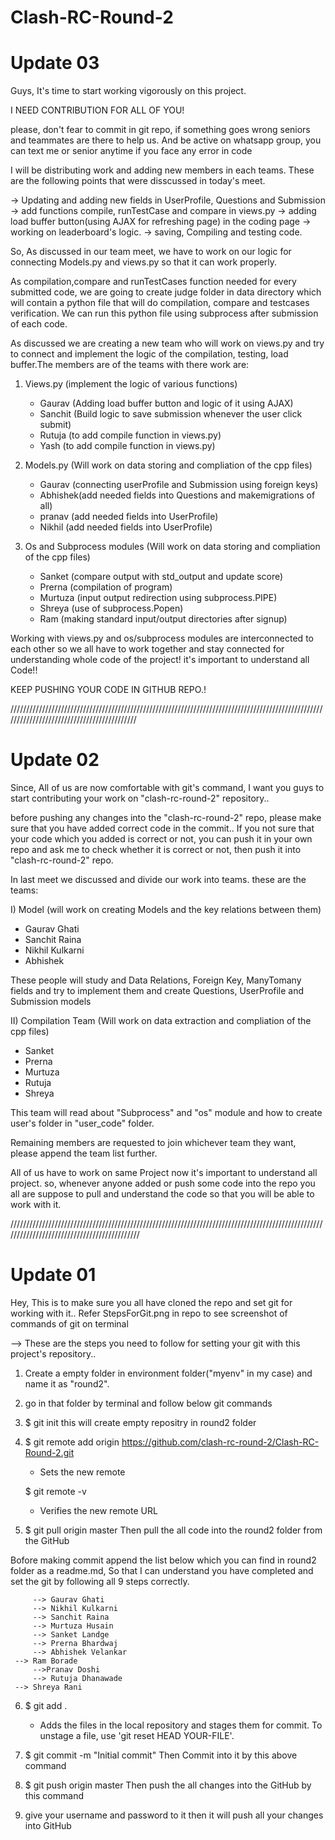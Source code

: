 # Clash-RC-Round-2

# Update 03

Guys, It's time to start working vigorously on this project.

I NEED CONTRIBUTION FOR ALL OF YOU!

please, don't fear to commit in git repo, if something goes wrong seniors and teammates are there to help us. And be active on whatsapp group, you can text me or senior anytime if you face any error in code

I will be distributing work and adding new members in each teams. These are the following points that were disscussed in today's meet. 

-> Updating and adding new fields in UserProfile, Questions and Submission
-> add functions compile, runTestCase and compare in views.py
-> adding load buffer button(using AJAX for refreshing page) in the coding page
-> working on leaderboard's logic.
-> saving, Compiling and testing code.

So, As discussed in our team meet, we have to work on our logic for connecting Models.py and views.py so that it can work properly.

As compilation,compare and runTestCases function needed for every submitted code, we are going to create judge folder in data directory which will contain a python file that will do compilation, compare and testcases verification.
We can run this python file using subprocess after submission of each code.

As discussed we are creating a new team who will work on views.py and try to connect and implement the logic of the compilation, testing, load buffer.The members are of the teams with there work are:

1) Views.py      (implement the logic of various functions)
    
   - Gaurav  (Adding load buffer button and logic of it using AJAX)
   - Sanchit (Build logic to save submission whenever the user click submit)
   - Rutuja  (to add compile function in views.py)
   - Yash    (to add compile function in views.py)
   
2) Models.py     (Will work on data storing and compliation of the cpp files)
   
   - Gaurav  (connecting userProfile and Submission using foreign keys)
   - Abhishek(add needed fields into Questions and makemigrations of all)
   - pranav  (add needed fields into UserProfile)
   - Nikhil  (add needed fields into UserProfile)

3) Os and Subprocess modules (Will work on data storing and compliation of the cpp files)
   
   - Sanket  (compare output with std_output and update score)
   - Prerna  (compilation of program)
   - Murtuza (input output redirection using subprocess.PIPE)
   - Shreya  (use of subprocess.Popen)
   - Ram     (making standard input/output directories after signup)

Working with views.py and os/subprocess modules are interconnected to each other so we all have to work together and stay connected for understanding whole code of the project! it's important to understand all Code!!

KEEP PUSHING YOUR CODE IN GITHUB REPO.!

///////////////////////////////////////////////////////////////////////////////////////////////////////////////////////////////////////////

# Update 02

Since, All of us are now comfortable with git's command, I want you guys to start contributing your work on "clash-rc-round-2" repository..

before pushing any changes into the "clash-rc-round-2" repo, please make sure that you have added correct code in the commit.. If you not sure that your code which you added is correct or not, you can push it in your own repo and ask me to check whether it is correct or not, then push it into "clash-rc-round-2" repo.

In last meet we discussed and divide our work into teams. these are the teams:

I) Model (will work on creating Models and the key relations between them)
   - Gaurav Ghati
   - Sanchit Raina
   - Nikhil Kulkarni
   - Abhishek
 
  These people will study and Data Relations, Foreign Key, ManyTomany fields and try to implement them and create Questions, UserProfile and Submission models

II) Compilation Team (Will work on data extraction and compliation of the cpp files)
   - Sanket 
   - Prerna
   - Murtuza
   - Rutuja
   - Shreya
  
  This team will read about "Subprocess" and "os" module and how to create user's folder in "user_code" folder.

Remaining members are requested to join whichever team they want, please append the team list further.

All of us have to work on same Project now it's important to understand all project. so, whenever anyone added or push some code into the repo you all are suppose to pull and understand the code so that you will be able to work with it.


////////////////////////////////////////////////////////////////////////////////////////////////////////////////////////////////////////////

# Update 01

Hey, This is to make sure you all have cloned the repo and set git for working with it..
Refer StepsForGit.png in repo to see screenshot of commands of git on terminal

--> These are the steps you need to follow for setting your git with this project's repository..

1) Create a empty folder in environment folder("myenv" in my case) and name it as "round2".

2) go in that folder by terminal and follow below git commands

3) $ git init
   this will create empty repositry in round2 folder
   
4) $ git remote add origin https://github.com/clash-rc-round-2/Clash-RC-Round-2.git
   - Sets the new remote
 
   $ git remote -v
   - Verifies the new remote URL
   
5) $ git pull origin master
   Then pull the all code into the round2 folder from the GitHub
   
Bofore making commit append the list below which you can find in round2 folder as a readme.md, So that I can understand you have completed and set the git by following all 9 steps correctly.
         
         --> Gaurav Ghati 
         --> Nikhil Kulkarni
         --> Sanchit Raina  
         --> Murtuza Husain
         --> Sanket Landge
         --> Prerna Bhardwaj
         --> Abhishek Velankar
	 --> Ram Borade
         -->Pranav Doshi
         --> Rutuja Dhanawade
	 --> Shreya Rani
6) $ git add .
   - Adds the files in the local repository and stages them for commit. To unstage a file, use 'git reset HEAD YOUR-FILE'.
   
7) $ git commit -m "Initial commit"
   Then Commit into it by this above command
   
8) $ git push origin master
   Then push the all changes into the GitHub by this command
   
9) give your username and password to it
   then it will push all your changes into GitHub
   

